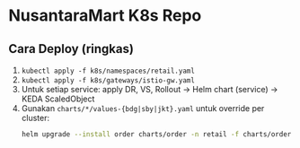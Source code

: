 # NusantaraMart K8s Repo

## Cara Deploy (ringkas)
1. `kubectl apply -f k8s/namespaces/retail.yaml`
2. `kubectl apply -f k8s/gateways/istio-gw.yaml`
3. Untuk setiap service: apply DR, VS, Rollout → Helm chart (service) → KEDA ScaledObject
4. Gunakan `charts/*/values-{bdg|sby|jkt}.yaml` untuk override per cluster:
   ```bash
   helm upgrade --install order charts/order -n retail -f charts/order/values-bdg.yaml
   ```
